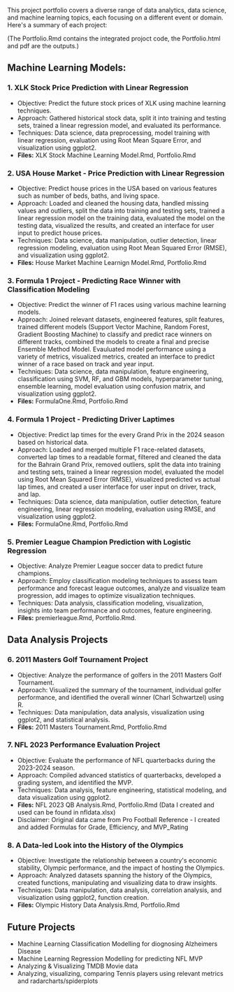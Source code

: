 This project portfolio covers a diverse range of data analytics, data science, and machine learning topics, each focusing on a different event or domain. Here's a summary of each project:

(The Portfolio.Rmd contains the integrated projoct code, the Portfolio.html and pdf are the outputs.)

## Machine Learning Models:
### 1. XLK Stock Price Prediction with Linear Regression
- Objective: Predict the future stock prices of XLK using machine learning techniques.
- Approach: Gathered historical stock data, split it into training and testing sets, trained a linear regression model, and evaluated its performance.
- Techniques: Data science, data preprocessing, model training with linear regression, evaluation using Root Mean Square Error, and visualization using ggplot2.
- **Files:** XLK Stock Machine Learning Model.Rmd, Portfolio.Rmd

### 2. USA House Market - Price Prediction with Linear Regression
- Objective: Predict house prices in the USA based on various features such as number of beds, baths, and living space.
- Approach: Loaded and cleaned the housing data, handled missing values and outliers, split the data into training and testing sets, trained a linear regression model on the training data, evaluated the model on the testing data, visualized the results, and created an interface for user input to predict house prices.
- Techniques: Data science, data manipulation, outlier detection, linear regression modeling, evaluation using Root Mean Squared Error (RMSE), and visualization using ggplot2.
- **Files:** House Market Machine Learnign Model.Rmd, Portfolio.Rmd

### 3. Formula 1 Project - Predicting Race Winner with Classification Modeling
- Objective: Predict the winner of F1 races using various machine learning models.
- Approach: Joined relevant datasets, engineered features, split features, trained different models (Support Vector Machine, Random Forest, Gradient Boosting Machine) to classify and predict race winners on  different tracks, combined the models to create a final and precise Ensemble Method Model. Evauluated model performance using a variety of metrics, visualized metrics, created an interface to predict winner of a race based on track and year input.
- Techniques: Data science, data manipulation, feature engineering, classification using SVM, RF, and GBM models, hyperparameter tuning, ensemble learning, model evaluation using confusion matrix, and visualization using ggplot2.
- **Files:** FormulaOne.Rmd, Portfolio.Rmd

### 4. Formula 1 Project - Predicting Driver Laptimes
- Objective: Predict lap times for the every Grand Prix in the 2024 season based on historical data.
- Approach: Loaded and merged multiple F1 race-related datasets, converted lap times to a readable format, filtered and cleaned the data for the Bahrain Grand Prix, removed outliers, split the data into training and testing sets, trained a linear regression model, evaluated the model using Root Mean Squared Error (RMSE), visualized predicted vs actual lap times, and created a user interface for user input on driver, track, and lap.
- Techniques: Data science, data manipulation, outlier detection, feature engineering, linear regression modeling, evaluation using RMSE, and visualization using ggplot2.
- **Files:** FormulaOne.Rmd, Portfolio.Rmd

### 5. Premier League Champion Prediction with Logistic Regression

- Objective: Analyze Premier League soccer data to predict future champions.
- Approach: Employ classification modeling techniques to assess team performance and forecast league outcomes, analyze and visualize team progression, add images to optimize visualization techniques.
- Techniques: Data analysis, classification modeling, visualization, insights into team performance and outcomes, feature engineering.
- **Files:** premierleague.Rmd, Portfolio.Rmd.

## Data Analysis Projects
### 6. 2011 Masters Golf Tournament Project
- Objective: Analyze the performance of golfers in the 2011 Masters Golf Tournament.
- Approach: Visualized the summary of the tournament, individual golfer performance, and identified the overall winner (Charl Schwartzel) using R.
- Techniques: Data manipulation, data analysis, visualization using ggplot2, and statistical analysis.
- **Files:** 2011 Masters Tournament.Rmd, Portfolio.Rmd
  
### 7. NFL 2023 Performance Evaluation Project
- Objective: Evaluate the performance of NFL quarterbacks during the 2023-2024 season.
- Approach: Compiled advanced statistics of quarterbacks, developed a grading system, and identified the MVP.
- Techniques: Data analysis, feature engineering, statistical modeling, and data visualization using ggplot2.
- **Files:** NFL 2023 QB Analysis.Rmd, Portfolio.Rmd (Data I created and used can be found in nfldata.xlsx)
- Disclaimer: Original data came from Pro Football Reference - I created and added Formulas for Grade, Efficiency, and MVP_Rating
  
### 8. A Data-led Look into the History of the Olympics
- Objective: Investigate the relationship between a country's economic stability, Olympic performance, and the impact of hosting the Olympics.
- Approach: Analyzed datasets spanning the history of the Olympics, created functions, manipulating and visualizing data to draw insights.
- Techniques: Data manipulation, data analysis, correlation analysis, and visualization using ggplot2, function creation.
- **Files:** Olympic History Data Analysis.Rmd, Portfolio.Rmd

## Future Projects
- Machine Learning Classification Modelling for diognosing Alzheimers Disease
- Machine Learning Regression Modelling for predicting NFL MVP
- Analyzing & Visualizing TMDB Movie data
- Analyzing, visualizing, comparing Tennis players using relevant metrics and radarcharts/spiderplots
